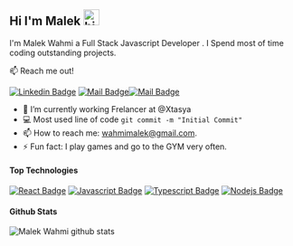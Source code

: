 ## Hi I'm Malek <img src="https://user-images.githubusercontent.com/1303154/88677602-1635ba80-d120-11ea-84d8-d263ba5fc3c0.gif" width="28px" alt="hi">


I'm Malek Wahmi a Full Stack Javascript Developer . I Spend most of time coding outstanding projects.


:mailbox: Reach me out!

[![Linkedin Badge](https://img.shields.io/badge/-MalekWahmi-0e76a8?style=flat&labelColor=0e76a8&logo=linkedin&logoColor=white)](https://www.linkedin.com/in/wahmimalek/) [![Mail Badge](https://img.shields.io/badge/-@malekwahmi-e84393?style=flat&labelColor=e84393&logo=instagram&logoColor=white)](https://instagram.com/malek_wahmi/?hl=fr)[![Mail Badge](https://img.shields.io/badge/-wahmimalek-c0392b?style=flat&labelColor=c0392b&logo=gmail&logoColor=white)](mailto:wahmimalek@gmail.com)


<!-- TODO: Add last video link -->

- 🔭 I’m currently working Frelancer at @Xtasya
- :computer: Most used line of code `git commit -m "Initial Commit"`
- 📫 How to reach me: wahmimalek@gmail.com.
- ⚡ Fun fact: I play games and go to the GYM very often.

#### Top Technologies

<!-- TODO: Make technologies links takes you to repositories -->

[![React Badge](https://img.shields.io/badge/-React-61DBFB?style=for-the-badge&labelColor=black&logo=react&logoColor=61DBFB)](#) [![Javascript Badge](https://img.shields.io/badge/-Javascript-F0DB4F?style=for-the-badge&labelColor=black&logo=javascript&logoColor=F0DB4F)](#) [![Typescript Badge](https://img.shields.io/badge/-Typescript-007acc?style=for-the-badge&labelColor=black&logo=typescript&logoColor=007acc)](#) [![Nodejs Badge](https://img.shields.io/badge/-Nodejs-3C873A?style=for-the-badge&labelColor=black&logo=node.js&logoColor=3C873A)](#) 

#### Github Stats

![Malek Wahmi github stats](https://github-readme-stats.vercel.app/api?username=malekwahmi&count_private=true&theme=tokyonight&hide=contribs,prs)

</details>
